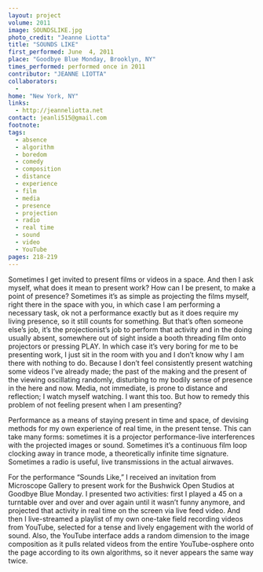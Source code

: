 ```yaml
---
layout: project
volume: 2011
image: SOUNDSLIKE.jpg
photo_credit: "Jeanne Liotta"
title: "SOUNDS LIKE"
first_performed: June  4, 2011
place: "Goodbye Blue Monday, Brooklyn, NY"
times_performed: performed once in 2011
contributor: "JEANNE LIOTTA"
collaborators: 
  - 
home: "New York, NY"
links: 
  - http://jeanneliotta.net
contact: jeanli515@gmail.com
footnote: 
tags: 
  - absence
  - algorithm
  - boredom
  - comedy
  - composition
  - distance
  - experience
  - film
  - media
  - presence
  - projection
  - radio
  - real time
  - sound
  - video
  - YouTube
pages: 218-219
---
```


Sometimes I get invited to present films or videos in a space. And then I ask myself, what does it mean to present work? How can I be present, to make a point of presence? Sometimes it’s as simple as projecting the films myself, right there in the space with you, in which case I am performing a necessary task, ok not a performance exactly but as it does require my living presence, so it still counts for something. But that’s often someone else’s job, it’s the projectionist’s job to perform that activity and in the doing usually absent, somewhere out of sight inside a booth threading film onto projectors or pressing PLAY. In which case it’s very boring for me to be presenting work, I just sit in the room with you and I don’t know why I am there with nothing to do. Because I don’t feel consistently present watching some videos I’ve already made; the past of the making and the present of the viewing oscillating randomly, disturbing to my bodily sense of presence in the here and now. Media, not immediate, is prone to distance and reflection; I watch myself watching. I want this too. But how to remedy this problem of not feeling present when I am presenting?   

Performance as a means of staying present in time and space, of devising methods for my own experience of real time, in the present tense. This can take many forms: sometimes it is a projector performance-live interferences with the projected images or sound. Sometimes it’s a continuous film loop clocking away in trance mode, a theoretically infinite time signature. Sometimes a radio is useful, live transmissions in the actual airwaves. 

For the performance “Sounds Like,” I received an invitation from Microscope Gallery to present work for the Bushwick Open Studios at Goodbye Blue Monday. I presented two activities: first I played a 45 on a turntable over and over and over again until it wasn’t funny anymore, and projected that activity in real time on the screen via live feed video. And then I live-streamed a playlist of my own one-take field recording videos from YouTube, selected for a tense and lively engagement with the world of sound. Also, the YouTube interface adds a random dimension to the image composition as it pulls related videos from the entire YouTube-osphere onto the page according to its own algorithms, so it never appears the same way twice. 
